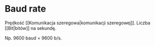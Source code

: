 # Baud rate
Prędkość [[Komunikacja szeregowa|komunikacji szeregowej]].
Liczba [[Bit|bitów]] na sekundę.

Np. 9600 baud = 9600 b/s.